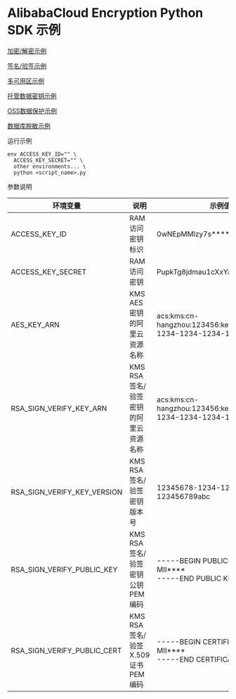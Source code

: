 # AlibabaCloud Encryption Python SDK 示例

[加密/解密示例](src/basic_encryption.py)

[签名/验签示例](src/sign_verify/sign_verify_sample.py)

[多可用区示例](src/multi/multi_cmk_sample.py)

[托管数据密钥示例](src/provider/provider_sample.py)

[OSS数据保护示例](src/oss/oss_encryption_sample.py)

[数据库脱敏示例](src/rds/rds_sample.py)

运行示例

```shell
env ACCESS_KEY_ID="" \
  ACCESS_KEY_SECRET="" \
  other environments... \
  python <script_name>.py
```

参数说明

|环境变量|说明|示例值|
|---|---|---|
|ACCESS_KEY_ID|RAM访问密钥标识|0wNEpMMlzy7s****|
|ACCESS_KEY_SECRET|RAM访问密钥|PupkTg8jdmau1cXxYacgE736PJ****|
|AES_KEY_ARN|KMS AES密钥的阿里云资源名称|acs:kms:cn-hangzhou:123456:key/12345678-1234-1234-1234-123456789abc|
|RSA_SIGN_VERIFY_KEY_ARN|KMS RSA签名/验签密钥的阿里云资源名称|acs:kms:cn-hangzhou:123456:key/12345678-1234-1234-1234-123456789abc|
|RSA_SIGN_VERIFY_KEY_VERSION|KMS RSA签名/验签密钥版本号|12345678-1234-1234-1234-123456789abc|
|RSA_SIGN_VERIFY_PUBLIC_KEY|KMS RSA签名/验签密钥公钥PEM编码|-----BEGIN PUBLIC KEY-----<br/>MII****<br/>-----END PUBLIC KEY-----|
|RSA_SIGN_VERIFY_PUBLIC_CERT|KMS RSA签名/验签X.509证书PEM编码|-----BEGIN CERTIFICATE-----<br/>MII****<br/>-----END CERTIFICATE-----|